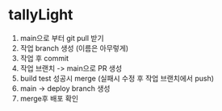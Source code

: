 # tallyLight

1. main으로 부터 git pull 받기
2. 작업 branch 생성 (이름은 아무렇게)
3. 작업 후 commit
4. 작업 브랜치 -> main으로 PR 생성
5. build test 성공시 merge (실패시 수정 후 작업 브랜치에서 push)
6. main -> deploy branch 생성
7. merge후 배포 확인
